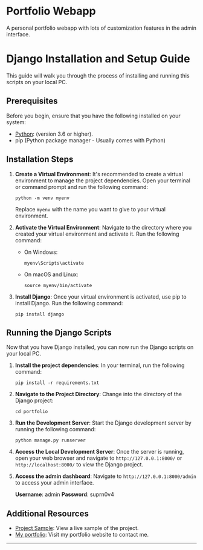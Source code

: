 # Portfolio Webapp
A personal portfolio webapp with lots of customization features in the admin interface.

# Django Installation and Setup Guide

This guide will walk you through the process of installing and running this scripts on your local PC.

## Prerequisites

Before you begin, ensure that you have the following installed on your system:

- [Python](https://www.python.org/downloads/): (version 3.6 or higher).
- pip (Python package manager - Usually comes with Python)

## Installation Steps

1. **Create a Virtual Environment**: It's recommended to create a virtual environment to manage the project dependencies. Open your terminal or command prompt and run the following command:
   ```
   python -m venv myenv
   ```
   Replace `myenv` with the name you want to give to your virtual environment.

2. **Activate the Virtual Environment**: Navigate to the directory where you created your virtual environment and activate it. Run the following command:
   - On Windows:
     ```
     myenv\Scripts\activate
     ```
   - On macOS and Linux:
     ```
     source myenv/bin/activate
     ```

3. **Install Django**: Once your virtual environment is activated, use pip to install Django. Run the following command:
   ```
   pip install django
   ```

## Running the Django Scripts

Now that you have Django installed, you can now run the Django scripts on your local PC.

1. **Install the project dependencies**: In your terminal, run the following command:
   ```
   pip install -r requirements.txt
   ```

2. **Navigate to the Project Directory**: Change into the directory of the Django project:
   ```
   cd portfolio
   ```

3. **Run the Development Server**: Start the Django development server by running the following command:
   ```
   python manage.py runserver
   ```

4. **Access the Local Development Server**: Once the server is running, open your web browser and navigate to `http://127.0.0.1:8000/` or `http://localhost:8000/` to view the Django project.
   
5. **Access the admin dashboard**: Navigate to `http://127.0.0.1:8000/admin` to access your admin interface.
   
   **Username**: admin
   **Password**: suprn0v4

## Additional Resources

- [Project Sample](https://folio.coursearena.com.ng): View a live sample of the project.
- [My portfolio](https://brandnova.github.io): Visit my portfolio website to contact me.


---
